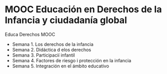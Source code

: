 # MOOC Educación en Derechos de la Infancia y ciudadanía global

Educa Derechos MOOC

- Semana 1. Los derechos de la infancia
- Semana 2. Didáctica d elos derechos
- Semana 3. Participacií infantil
- Semana 4. Factores de riesgo i protección en la infancia
- Semana 5. Integración en el ámbito educativo
